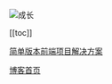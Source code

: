 ![成长](/images/home.png)

[[toc]]

[简单版本前端项目解决方案](https://www.processon.com/mindmap/6214476d079129079ad749e1)

[博客首页](./../README.md)  



